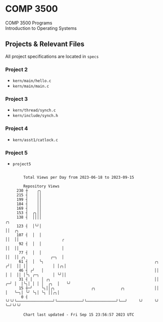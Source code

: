 # COMP 3500
COMP 3500 Programs  
Introduction to Operating Systems  
## Projects & Relevant Files
All project specifications are located in `specs`
### Project 2
- `kern/main/hello.c`
- `kern/main/main.c`
### Project 3
- `kern/thread/synch.c`
- `kern/include/synch.h`
### Project 4
- `kern/asst1/catlock.c`
### Project 5
- `project5`

```

        Total Views per Day from 2023-06-18 to 2023-09-15

        Repository Views
     230 ┼    ╭╮
     215 ┤    ││
     199 ┤    ││
     184 ┤    ││
     169 ┤    ││
     153 ┤  ╭╮││
     138 ┤  ││││                                                         ╭╮
     123 ┤  │╰╯│                                                         ││  ╭╮
     107 ┤  │  │                                                         ││  ││                   ╭
      92 ┤  │  │                                                         ││  ││                   │
      77 ┤  │  │                                                         ││  ││ ╭╮           ╭─╮  │
      61 ┤  │  ╰╮                                                 ╭╮    ╭╯│  ││ ││           │ │╭╮│
      46 ┤ ╭╯   │                                                 ││    │ │  ││ │╰╮ ╭─╮      │ ╰╯││
      31 ┤ │    │ ╭╮                                              ││  ╭─╯ │  │╰╮│ │ │ │  ╭╮  │   ╰╯
      15 ┼─╯    ╰╮││╭╮                ╭╮           ╭╮             ││  │   ╰─╮│ ╰╯ ╰╮│ ╰╮ ││╭╮│
       0 ┤       ╰╯╰╯╰────────────────╯╰───────────╯╰─────────────╯╰──╯     ╰╯     ╰╯  ╰─╯╰╯╰╯

        Chart last updated - Fri Sep 15 23:56:57 2023 UTC
        
```
